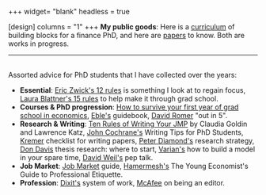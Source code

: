 +++
widget= "blank"
headless = true

[design]
columns = "1"
+++
**My public goods**: Here is a [curriculum](https://www.notion.so/nazkoont/Curriculum-0e06f2e097ec498a860a248778951e17) of building blocks for a finance PhD, and here are [papers](https://www.notion.so/nazkoont/Papers-5d970c7a52a64d42ac82d7778d357243) to know. Both are works in progress. 

---

<br> Assorted advice for PhD students that I have collected over the years:
* **Essential**: [Eric Zwick's 12 rules](http://www.ericzwick.com/public_goods/twelve_steps.pdf) is something I look at to regain focus, [Laura Blattner's 15 rules](https://www.dropbox.com/s/8hfsfw21fvbn2gc/rules_for_grad_school_laura.pdf?dl=0) to help make it through grad school. 
* **Courses & PhD progression**: [How to survive your first year of grad school in economics](https://law.vanderbilt.edu/phd/How_to_Survive_1st_Year.pdf), [Eble's](https://static1.squarespace.com/static/55c143d9e4b0cb07521c6d17/t/5b4f409f575d1ff83c2f12d8/1531920545061/PhDGuidebook.pdf) guidebook, [David Romer](https://courses.nus.edu.sg/course/ecswong/davidromer.html) "out in 5".
* **Research & Writing**: [Ten Rules of Writing Your JMP](https://economics.harvard.edu/files/economics/files/tenruleswriting.pdf) by Claudia Goldin and Lawrence Katz, [John Cochrane's](https://faculty.chicagobooth.edu/john.cochrane/research/papers/phd_paper_writing.pdf) Writing Tips for PhD Students, [Kremer](http://qed.econ.queensu.ca/pub/faculty/sumon/mkremer_checklist_paper.pdf) checklist for writing papers, [Peter Diamond's](https://economics.mit.edu/files/6139) research strategy, [Don Davis](http://www.columbia.edu/~drd28/Thesis%20Research.pdf) thesis research: where to start, [Varian's](http://people.ischool.berkeley.edu/~hal/Papers/how.pdf) how to build a model in your spare time, [David Weil's](http://www.principlesofeconometrics.com/poe5/writing/weil.pdf) pep talk.
* **Job Market**: [Job Market](https://www.aeaweb.org/content/file?id=869) guide, [Hamermesh's](http://www.unice.fr/sg/resources/docs/Hamermesh_A%20Young%20Economist's%20Guide%20to%20Professional%20Etiquette.pdf) The Young Economist's Guide to Professional Etiquette.
* **Profession**: [Dixit's](https://www.princeton.edu/~dixitak/home/dixitwrk.pdf) system of work, [McAfee](https://vita.mcafee.cc/PDF/EditorExperiences.pdf) on being an editor.


